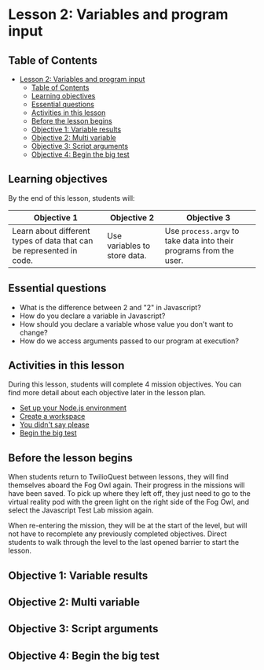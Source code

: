 # Lesson 2: Variables and program input

## Table of Contents

- [Lesson 2: Variables and program input](#lesson-2-variables-and-program-input)
  - [Table of Contents](#table-of-contents)
  - [Learning objectives](#learning-objectives)
  - [Essential questions](#essential-questions)
  - [Activities in this lesson](#activities-in-this-lesson)
  - [Before the lesson begins](#before-the-lesson-begins)
  - [Objective 1: Variable results](#objective-1-variable-results)
  - [Objective 2: Multi variable](#objective-2-multi-variable)
  - [Objective 3: Script arguments](#objective-3-script-arguments)
  - [Objective 4: Begin the big test](#objective-4-begin-the-big-test)
## Learning objectives

By the end of this lesson, students will:

| Objective 1 | Objective 2 | Objective 3 |
|-------------|-------------|-------------|
| Learn about different types of data that can be represented in code.  | Use variables to store data. | Use `process.argv` to take data into their programs from the user. |

## Essential questions

- What is the difference between 2 and "2" in Javascript?
- How do you declare a variable in Javascript?
- How should you declare a variable whose value you don't want to change?
- How do we access arguments passed to our program at execution?

## Activities in this lesson

During this lesson, students will complete 4 mission objectives. You can find more detail about each objective later in the lesson plan.

- [Set up your Node.js environment](#objective-1-variable-results)
- [Create a workspace](#objective-2-multi-variable)
- [You didn't say please](#objective-3-script-arguments)
- [Begin the big test](#objective-4-begin-the-big-test)

## Before the lesson begins

When students return to TwilioQuest between lessons, they will find themselves aboard the Fog Owl again. Their progress in the missions will have been saved. To pick up where they left off, they just need to go to the virtual reality pod with the green light on the right side of the Fog Owl, and select the Javascript Test Lab mission again.

When re-entering the mission, they will be at the start of the level, but will not have to recomplete any previously completed objectives. Direct students to walk through the level to the last opened barrier to start the lesson.

## Objective 1: Variable results

## Objective 2: Multi variable

## Objective 3: Script arguments

## Objective 4: Begin the big test